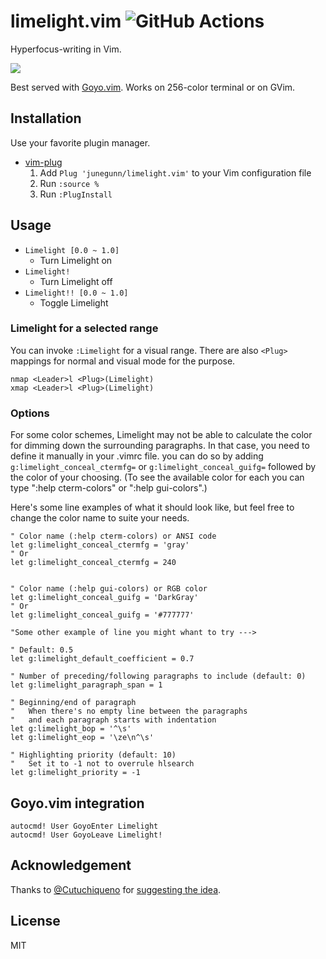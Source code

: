 limelight.vim ![GitHub Actions](https://img.shields.io/github/actions/workflow/status/junegunn/limelight.vim/test.yml?branch=master)
=============


Hyperfocus-writing in Vim.

![](https://raw.github.com/junegunn/i/master/limelight.gif)

Best served with [Goyo.vim](https://github.com/junegunn/goyo.vim).
Works on 256-color terminal or on GVim.

Installation
------------

Use your favorite plugin manager.

- [vim-plug](https://github.com/junegunn/vim-plug)
    1. Add `Plug 'junegunn/limelight.vim'` to your Vim configuration file
    2. Run `:source %`
    3. Run `:PlugInstall`

Usage
-----

- `Limelight [0.0 ~ 1.0]`
    - Turn Limelight on
- `Limelight!`
    - Turn Limelight off
- `Limelight!! [0.0 ~ 1.0]`
    - Toggle Limelight

### Limelight for a selected range

You can invoke `:Limelight` for a visual range. There are also `<Plug>`
mappings for normal and visual mode for the purpose.

```vim
nmap <Leader>l <Plug>(Limelight)
xmap <Leader>l <Plug>(Limelight)
```

### Options

For some color schemes, Limelight may not be able to calculate the color for
dimming down the surrounding paragraphs. In that case, you need to define it manually
in your .vimrc file. you can do so by adding `g:limelight_conceal_ctermfg=` or `g:limelight_conceal_guifg=` 
followed by the color of your choosing. (To see the available color for each you can type ":help cterm-colors" or ":help gui-colors".)

Here's some line examples of what it should look like, but feel free to change the color name to suite your needs.

```vim
" Color name (:help cterm-colors) or ANSI code
let g:limelight_conceal_ctermfg = 'gray'
" Or
let g:limelight_conceal_ctermfg = 240


" Color name (:help gui-colors) or RGB color
let g:limelight_conceal_guifg = 'DarkGray'
" Or
let g:limelight_conceal_guifg = '#777777'

"Some other example of line you might whant to try --->

" Default: 0.5
let g:limelight_default_coefficient = 0.7

" Number of preceding/following paragraphs to include (default: 0)
let g:limelight_paragraph_span = 1

" Beginning/end of paragraph
"   When there's no empty line between the paragraphs
"   and each paragraph starts with indentation
let g:limelight_bop = '^\s'
let g:limelight_eop = '\ze\n^\s'

" Highlighting priority (default: 10)
"   Set it to -1 not to overrule hlsearch
let g:limelight_priority = -1
```

Goyo.vim integration
--------------------

```vim
autocmd! User GoyoEnter Limelight
autocmd! User GoyoLeave Limelight!
```

Acknowledgement
---------------

Thanks to [@Cutuchiqueno](https://github.com/Cutuchiqueno) for [suggesting
the idea](https://github.com/junegunn/goyo.vim/issues/34).

License
-------

MIT
